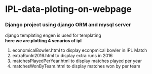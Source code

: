 # IPL-data-ploting-on-webpage
### Django project using django ORM and mysql server
django templating engen is used for templating\
**here we are plotting 4 senarios of ipl**
1. economicalBowler.html to display econpmical bowler in IPL Match	
2. extraRunIn2016.html	to display extra runs in 2016
3. matchesPlayedPerYear.html	to display matches played per year
4. matchesWonByTeam.html to display matches won by per team
